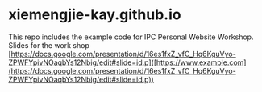 # xiemengjie-kay.github.io
This repo includes the example code for IPC Personal Website Workshop.
Slides for the work shop [https://docs.google.com/presentation/d/16es1fxZ_vfC_Hq6KguVyo-ZPWFYpivNOaqbYs12Nbig/edit#slide=id.p]([https://www.example.com](https://docs.google.com/presentation/d/16es1fxZ_vfC_Hq6KguVyo-ZPWFYpivNOaqbYs12Nbig/edit#slide=id.p))
